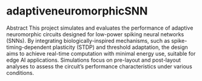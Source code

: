 # adaptiveneuromorphicSNN
Abstract
This project simulates and evaluates the performance of adaptive neuromorphic circuits designed for low-power spiking neural networks (SNNs). By integrating biologically-inspired mechanisms, such as spike-timing-dependent plasticity (STDP) and threshold adaptation, the design aims to achieve real-time computation with minimal energy use, suitable for edge AI applications. Simulations focus on pre-layout and post-layout analyses to assess the circuit’s performance characteristics under various conditions.
